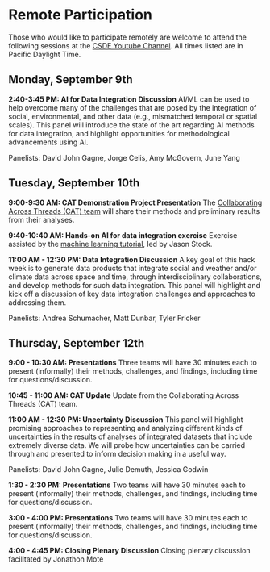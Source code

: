 # Remote Participation

Those who would like to participate remotely are welcome to attend the following sessions at the [CSDE Youtube Channel](https://www.youtube.com/@csdemainaccount9165). All times listed are in Pacific Daylight Time.


## Monday, September 9th

**2:40-3:45 PM: AI for Data Integration Discussion**
AI/ML can be used to help overcome many of the challenges that are posed by the integration of social, environmental, and other data (e.g., mismatched temporal or spatial scales). This panel will introduce the state of the art regarding AI methods for data integration, and highlight opportunities for methodological advancements using AI. 

Panelists: David John Gagne, Jorge Celis, Amy McGovern, June Yang

## Tuesday, September 10th
 
**9:00-9:30 AM: CAT Demonstration Project Presentation**
The [Collaborating Across Threads (CAT) team](./teams/09.md) will share their methods and preliminary results from their analyses.

**9:40-10:40 AM: Hands-on AI for data integration exercise**
Exercise assisted by the [machine learning tutorial](./tutorials/machine-learning/ml-tutorial-notebook.ipynb), led by Jason Stock.

**11:00 AM - 12:30 PM: Data Integration Discussion**
A key goal of this hack week is to generate data products that integrate social and weather and/or climate data across space and time, through interdisciplinary collaborations, and develop methods for such data integration. This panel will highlight and kick off a discussion of key data integration challenges and approaches to addressing them.

Panelists: Andrea Schumacher, Matt Dunbar, Tyler Fricker

## Thursday, September 12th

**9:00 - 10:30 AM: Presentations**
Three teams will have 30 minutes each to present (informally) their methods, challenges, and findings, including time for questions/discussion.

**10:45 - 11:00 AM: CAT Update**
Update from the Collaborating Across Threads (CAT) team.

**11:00 AM - 12:30 PM: Uncertainty Discussion**
This panel will highlight promising approaches to representing and analyzing different kinds of uncertainties in the results of analyses of integrated datasets that include extremely diverse data. We will probe how uncertainties can be carried through and presented to inform decision making in a useful way.
 
Panelists: David John Gagne, Julie Demuth, Jessica Godwin

**1:30 - 2:30 PM: Presentations**
Two teams will have 30 minutes each to present (informally) their methods, challenges, and findings, including time for questions/discussion.

**3:00 - 4:00 PM: Presentations**
Two teams will have 30 minutes each to present (informally) their methods, challenges, and findings, including time for questions/discussion.

**4:00 - 4:45 PM: Closing Plenary Discussion**
Closing plenary discussion facilitated by Jonathon Mote
